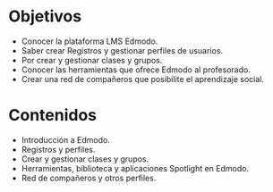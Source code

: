 # Objetivos

* Conocer la plataforma LMS Edmodo.
* Saber crear Registros y gestionar perfiles de usuarios.
* Por crear y gestionar clases y grupos.
* Conocer las herramientas que ofrece Edmodo al profesorado.
* Crear una red de compañeros que posibilite el aprendizaje social.

# Contenidos

* Introducción a Edmodo.
* Registros y perfiles.
* Crear y gestionar clases y grupos.
* Herramientas, biblioteca y aplicaciones Spotlight en Edmodo.
* Red de compañeros y otros perfiles.



